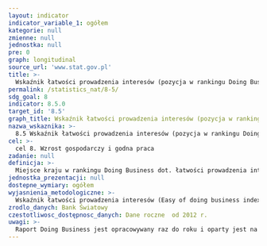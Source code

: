 ```yaml
---
layout: indicator
indicator_variable_1: ogółem
kategorie: null
zmienne: null
jednostka: null
pre: 0
graph: longitudinal
source_url: 'www.stat.gov.pl'
title: >-
  Wskaźnik łatwości prowadzenia interesów (pozycja w rankingu Doing Business)
permalink: /statistics_nat/8-5/
sdg_goal: 8
indicator: 8.5.0
target_id: '8.5'
graph_title: Wskaźnik łatwości prowadzenia interesów (pozycja w rankingu Doing Business)
nazwa_wskaznika: >-
  8.5 Wskaźnik łatwości prowadzenia interesów (pozycja w rankingu Doing Business)
cel: >-
  cel 8. Wzrost gospodarczy i godna praca
zadanie: null
definicja: >-
  Miejsce kraju w rankingu Doing Business dot. łatwości prowadzenia interesów. Im wyższa pozycja w rankingu, tym prostsze przepisy regulujące sprawy związane z prowadzeniem przedsiębiorstwa oraz silniejsza ochrona własności przez prawo.
jednostka_prezentacji: null
dostepne_wymiary: ogółem
wyjasnienia_metodologiczne: >-
  Wskaźnik łatwości prowadzenia interesów (Easy of doing business index) ma na celu zmierzenie regulacji bezpośrednio wpływających na przedsiębiorstwa bez badania innych warunków takich jak bliskość znaczących rynków, jakości infrastruktury, inflacji, czy przestępczości. Pozycja danego kraju w rankingu opiera się na średniej z 10 kategorii: zakładanie firmy – procedury, czas oraz wymagany minimalny wkład początkowy  uzyskiwanie pozwoleń na budowę – procedury, czas oraz koszt inspekcji oraz uzyskiwania pozwolenia  wskaźnik energii elektrycznej – czas i koszt uzyskania przyłącza elektrycznego dla nowo wybudowanego przedsiębiorstwa  rejestrowanie własności – procedury, czas oraz koszt rejestrowania nieruchomości  otrzymywanie kredytu – siła regulacji kredytów oraz ilość informacji na temat kredytowania  ochrona inwestorów – zakres jawności oraz zakres odpowiedzialności zarządu przed współudziałowcami płacenie podatków – liczba płaconych podatków, godziny spędzone rocznie nad przygotowaniem zeznań podatkowych oraz cześć dochodu brutto, jaką stanowi płacony podatek  handel zagraniczny – liczba dokumentów, podpisów i czasu wymaganego aby przedsiębiorca mógł importować lub eksportować  zawieranie umów – procedury, czas i koszt zawierania i egzekwowania umów dłużnych  Likwidacja przedsiębiorstwa – czas i koszt związany z zakończeniem działalności oraz stopa odzysku.
zrodlo_danych: Bank Światowy
czestotliwosc_dostępnosc_danych: Dane roczne  od 2012 r.
uwagi: >-
  Raport Doing Business jest opracowywany raz do roku i oparty jest na danych z roku poprzedzającego jego publikację. Dane prezentowane jako 2013 r. pochodzą z raportu Doing Business 2014.
---
```

